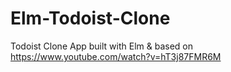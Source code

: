 # Elm-Todoist-Clone
Todoist Clone App built with Elm &amp; based on https://www.youtube.com/watch?v=hT3j87FMR6M
